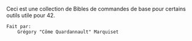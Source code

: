 Ceci est une collection de Bibles de commandes de base pour certains outils utile pour 42.

    Fait par:
        Grégory "Côme Quardannault" Marquiset
